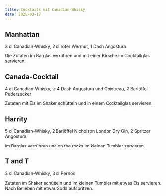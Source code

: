 ```yaml
---
title: Cocktails mit Canadian-Whisky
date: 2025-03-17
---
```


## Manhattan

3 cl Canadian-Whisky, 2 cl roter Wermut, 1 Dash Angostura

Die Zutaten im Barglas verrühren und mit einer Kirsche im Cocktailglas servieren.

## Canada-Cocktail

4 cl Canadian-Whisky, je 4 Dash Angostura und Cointreau, 2 Barlöffel Puderzucker

Zutaten mit Eis im Shaker schütteln und in einem Cocktailglas servieren.

## Harrity

5 cl Canadian-Whisky, 2 Barlöffel Nicholson London Dry Gin, 2 Spritzer Angostura

im Barglas verrühren und on the rocks im kleinen Tumbler servieren.

## T and T

3 cl Canadian-Whisky, 3 cl Pernod

Zutaten im Shaker schütteln und im kleinen Tumbler mit etwas Eis servieren. Nach Belieben mit etwas Soda aufspritzen.
